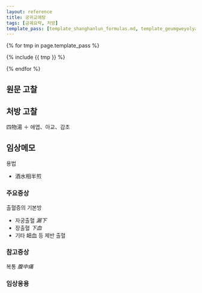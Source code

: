 ```yaml
---
layout: reference
title: 궁귀교애탕
tags: [금궤요략, 처방]
template_pass: [template_shanghanlun_formulas.md, template_geumgweyolyag_formulas.md, template_etc_formulas.md]
---
```


{% for tmp in page.template_pass %}

{% include {{ tmp }} %}

{% endfor %}

## 원문 고찰

## 처방 고찰

四物湯 ＋ 애엽、아교、감초

## 임상메모

용법
* 酒水相半煎

### 주요증상

출혈증의 기본방
* 자궁출혈 _漏下_
* 장출혈 _下血_
* 기타 衄血 등 제반 출혈

### 참고증상

복통 _腹中痛_

### 임상응용
